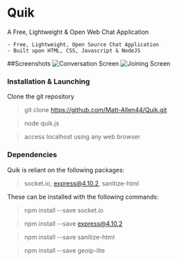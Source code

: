 # Quik
A Free, Lightweight & Open Web Chat Application

    - Free, Lightweight, Open Source Chat Application
    - Built upon HTML, CSS, Javascript & NodeJS
##Screenshots
![Conversation Screen]("http://i.imgur.com/sEtoEDY.png")
![Joining Screen]("http://i.imgur.com/xSgs1bD.png")


### Installation & Launching
Clone the git repository
> git clone https://github.com/Matt-Allen44/Quik.git

> node quik.js

> access localhost using any web browser

### Dependencies    
Quik is reliant on the following packages:
> socket.io, express@4.10.2, sanitize-html

These can be installed with the following commands:
> npm install --save socket.io

> npm install --save express@4.10.2

> npm install --save sanitize-html

> npm install --save geoip-lite

